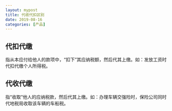```yaml
---
layout: mypost
title: 代收代扣区别
date: 2019-08-16
categories: [产品]
---
```


## 代扣代缴
指从本应付给他人的款项中，“扣下”其应纳税额，然后代其上缴。如：发放工资时代扣代缴个人所得税。

## 代收代缴
指“收取”他人的应纳税款，然后代其上缴。如：办理车辆交强险时，保险公司同时代地税局收取该车辆的车船税。
